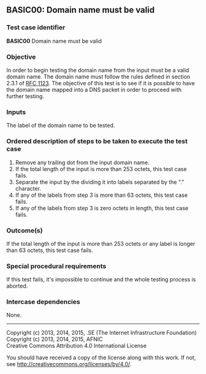 ## BASIC00: Domain name must be valid

### Test case identifier
**BASIC00** Domain name must be valid

### Objective

In order to begin testing the domain name from the input must be a valid
domain name. The domain name must follow the rules defined in section 2.3.1
of [RFC 1123](https://tools.ietf.org/html/rfc1123#section-2.1). The
objective of this test is to see if it is possible to have the domain name
mapped into a DNS packet in order to proceed with further testing.

### Inputs

The label of the domain name to be tested.

### Ordered description of steps to be taken to execute the test case

1. Remove any trailing dot from the input domain name.
2. If the total length of the input is more than 253 octets, this test
   case fails.
3. Separate the input by the dividing it into labels separated by the "."
   character.
4. If any of the labels from step 3 is more than 63 octets, this test
   case fails.
5. If any of the labels from step 3 is zero octets in length, this test
   case fails.

### Outcome(s)

If the total length of the input is more than 253 octets or any label is
longer than 63 octets, this test case fails.

### Special procedural requirements

If this test fails, it's impossible to continue and the whole testing process
is aborted.

### Intercase dependencies

None.

-------

Copyright (c) 2013, 2014, 2015, .SE (The Internet Infrastructure Foundation)  
Copyright (c) 2013, 2014, 2015, AFNIC  
Creative Commons Attribution 4.0 International License

You should have received a copy of the license along with this
work.  If not, see <http://creativecommons.org/licenses/by/4.0/>.
